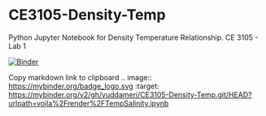 # CE3105-Density-Temp
Python Jupyter Notebook for Density Temperature Relationship. CE 3105 - Lab 1


[![Binder](https://mybinder.org/badge_logo.svg)](https://mybinder.org/v2/gh/vuddameri/CE3105-Density-Temp.git/HEAD?urlpath=voila%2Frender%2FTempSalinity.ipynb)

Copy markdown link to clipboard 
.. image:: https://mybinder.org/badge_logo.svg
 :target: https://mybinder.org/v2/gh/vuddameri/CE3105-Density-Temp.git/HEAD?urlpath=voila%2Frender%2FTempSalinity.ipynb
